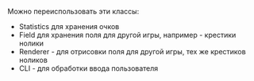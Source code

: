 Можно переиспользовать эти классы:
- Statistics для хранения очков
- Field для хранения поля для другой игры, например - крестики нолики
- Renderer - для отрисовки поля для другой игры, тех же крестиков ноликов
- CLI - для обработки ввода пользователя
